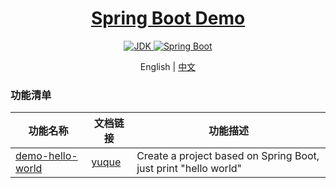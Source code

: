 <h1 align="center">
    <a href="https://github.com/chuxin-cs" target="_blank">Spring Boot Demo</a>
</h1>

<p align="center">
  <a href="https://www.oracle.com/technetwork/java/javase/downloads/index.html">
    <img alt="JDK" src="https://img.shields.io/badge/JDK-1.8.0_162-orange.svg"/>
  </a>

  <a href="https://docs.spring.io/spring-boot/docs/2.1.0.RELEASE/reference/html/">
    <img alt="Spring Boot" src="https://img.shields.io/badge/Spring Boot-2.1.0.RELEASE-brightgreen.svg"/>
  </a>
</p>

<p align="center">
  <span>English | <a href="./README.md">中文</a></span>
</p>

### 功能清单
| 功能名称  |  文档链接  | 功能描述 |
| -------- | --------- |--------- |
| [demo-hello-world](./demo-hello-world)  |  [yuque](https://www.yuque.com/chuxin-cs/demo/ukkwkpkf817hn3ac)    | Create a project based on Spring Boot, just print "hello world" |
